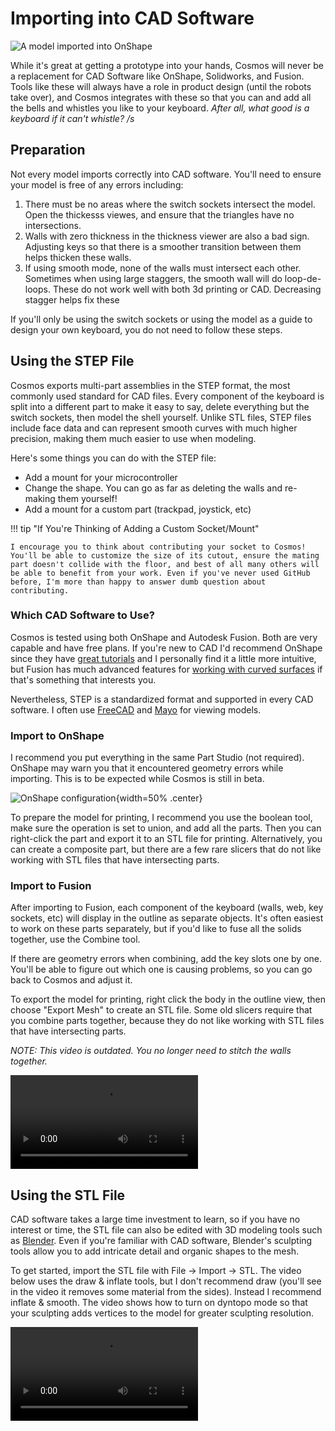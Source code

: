 # Importing into CAD Software

![A model imported into OnShape](../assets/cad.png)

While it's great at getting a prototype into your hands, Cosmos will never be a replacement for CAD Software like OnShape, Solidworks, and Fusion. Tools like these will always have a role in product design (until the robots take over), and Cosmos integrates with these so that you can and add all the bells and whistles you like to your keyboard. _After all, what good is a keyboard if it can't whistle? /s_

## Preparation

Not every model imports correctly into CAD software. You'll need to ensure your model is free of any errors including:

1. There must be no areas where the switch sockets intersect the model. Open the thickesss viewes, and ensure that the triangles have no intersections.
2. Walls with zero thickness in the thickness viewer are also a bad sign. Adjusting keys so that there is a smoother transition between them helps thicken these walls.
3. If using smooth mode, none of the walls must intersect each other. Sometimes when using large staggers, the smooth wall will do loop-de-loops. These do not work well with both 3d printing or CAD. Decreasing stagger helps fix these

If you'll only be using the switch sockets or using the model as a guide to design your own keyboard, you do not need to follow these steps.

## Using the STEP File

Cosmos exports multi-part assemblies in the STEP format, the most commonly used standard for CAD files. Every component of the keyboard is split into a different part to make it easy to say, delete everything but the switch sockets, then model the shell yourself. Unlike STL files, STEP files include face data and can represent smooth curves with much higher precision, making them much easier to use when modeling.

Here's some things you can do with the STEP file:

- Add a mount for your microcontroller
- Change the shape. You can go as far as deleting the walls and re-making them yourself!
- Add a mount for a custom part (trackpad, joystick, etc)

!!! tip "If You're Thinking of Adding a Custom Socket/Mount"

    I encourage you to think about contributing your socket to Cosmos! You'll be able to customize the size of its cutout, ensure the mating part doesn't collide with the floor, and best of all many others will be able to benefit from your work. Even if you've never used GitHub before, I'm more than happy to answer dumb question about contributing.

### Which CAD Software to Use?

Cosmos is tested using both OnShape and Autodesk Fusion. Both are very capable and have free plans. If you're new to CAD I'd recommend OnShape since they have [great tutorials](https://learn.onshape.com/learning-paths/introduction-to-cad) and I personally find it a little more intuitive, but Fusion has much advanced features for [working with curved surfaces](https://www.youtube.com/watch?v=SYLJyOuDKmo) if that's something that interests you.

Nevertheless, STEP is a standardized format and supported in every CAD software. I often use [FreeCAD](https://www.freecad.org/) and [Mayo](https://github.com/fougue/mayo) for viewing models.

### Import to OnShape

I recommend you put everything in the same Part Studio (not required). OnShape may warn you that it encountered geometry errors while importing. This is to be expected while Cosmos is still in beta.

![OnShape configuration](../assets/onshape.png){width=50% .center}

To prepare the model for printing, I recommend you use the boolean tool, make sure the operation is set to union, and add all the parts. Then you can right-click the part and export it to an STL file for printing. Alternatively, you can create a composite part, but there are a few rare slicers that do not like working with STL files that have intersecting parts.

### Import to Fusion

After importing to Fusion, each component of the keyboard (walls, web, key sockets, etc) will display in the outline as separate objects. It's often easiest to work on these parts separately, but if you'd like to fuse all the solids together, use the Combine tool.

If there are geometry errors when combining, add the key slots one by one. You'll be able to figure out which one is causing problems, so you can go back to Cosmos and adjust it.

To export the model for printing, right click the body in the outline view, then choose "Export Mesh" to create an STL file. Some old slicers require that you combine parts together, because they do not like working with STL files that have intersecting parts.

_NOTE: This video is outdated. You no longer need to stitch the walls together._

![type:video](../assets/fusion.mp4)

## Using the STL File

CAD software takes a large time investment to learn, so if you have no interest or time, the STL file can also be edited with 3D modeling tools such as [Blender](https://www.blender.org).
Even if you're familiar with CAD software, Blender's sculpting tools allow you to add intricate detail and organic shapes to the mesh.

To get started, import the STL file with File -> Import -> STL. The video below uses the draw & inflate tools, but I don't recommend draw (you'll see in the video it removes some material from the sides). Instead I recommend inflate & smooth. The video shows how to turn on dyntopo mode so that your sculpting adds vertices to the model for greater sculpting resolution.

![type:video](../assets/dyntopo.mp4)
